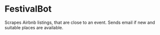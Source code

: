 # FestivalBot
Scrapes Airbnb listings, that are close to an event. Sends email if new and suitable places are available.
